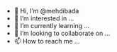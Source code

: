 - 👋 Hi, I’m @mehdibada
- 👀 I’m interested in ...
- 🌱 I’m currently learning ...
- 💞️ I’m looking to collaborate on ...
- 📫 How to reach me ...

<!---
mehdibada/mehdibada is a ✨ special ✨ repository because its `README.md` (this file) appears on your GitHub profile.
You can click the Preview link to take a look at your changes.
--->
